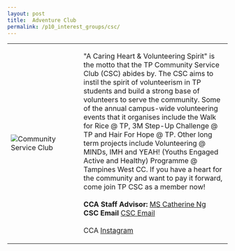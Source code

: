 ```yaml
---
layout: post
title:  Adventure Club
permalink: /p10_interest_groups/csc/
---
```


<table>
    <tr>
        <td style="width:33%"><image src="{{site.baseurl}}/images/CCA_CSC.jpg" style="display:block;margin-left:auto;margin-right:auto;" alt="Community Service Club"></image></td>
        <td>
            <p>
                "A Caring Heart & Volunteering Spirit" is the motto that the TP Community Service Club (CSC) abides by. The CSC aims to instil the spirit of volunteerism in TP students and build a strong base of volunteers to serve the community.  Some of the annual campus-wide volunteering events that it organises include the Walk for Rice @ TP, 3M Step-Up Challenge @ TP and Hair For Hope @ TP. Other long term projects include Volunteering @ MINDs, IMH and YEAH! (Youths Engaged Active and Healthy) Programme @ Tampines West CC.  If you have a heart for the community and want to pay it forward, come join TP CSC as a member now!<br>
                <br>
                <b>CCA Staff Advisor:</b> <a href="mailto:catherine_ng@tp.edu.sg">MS Catherine Ng</a><br>
                <b>CSC Email</b> <a href="mailto:csc@student.tp.edu.sg">CSC Email</a><br>
                <br>
                CCA <a href="https://www.instagram.com/tpcsc">Instagram</a>
            </p>
        </td>
    </tr>
 
</table>
